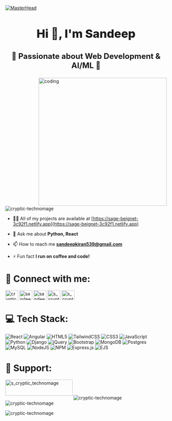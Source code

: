 [![MasterHead](https://camo.githubusercontent.com/a0a9f9e15354c2ce05d7939b2bb024e55fbb9927c540d1e44351e553a5ff2bad/68747470733a2f2f692e6962622e636f2f6246735a44517a2f363837343734373037333361326632663664363137323735363633303330333132643664373432653637363937343638373536323265363936663266353037323635366436393735366432643434363536633639373636353732373932663737363536322e676966)](https://sage-beignet-3c92f1.netlify.app)
<h1 align="center" style="font-size: 36px; font-weight: 800;">Hi 👋, I'm Sandeep</h1>
<h3 align="center" style="font-size: 24px; font-weight: 700;">
  🚀 Passionate about Web Development & AI/ML 🚀
</h3>
<img align="right" alt="coding" width="400" src="https://camo.githubusercontent.com/2366b34bb903c09617990fb5fff4622f3e941349e846ddb7e73df872a9d21233/68747470733a2f2f63646e2e6472696262626c652e636f6d2f75736572732f3733303730332f73637265656e73686f74732f363538313234332f6176656e746f2e676966" >

<p align="left"> <img src="https://komarev.com/ghpvc/?username=cryptic-technomage&label=Profile%20views&color=0e75b6&style=flat" alt="cryptic-technomage" /> </p>

- 👨‍💻 All of my projects are available at [https://sage-beignet-3c92f1.netlify.app](https://sage-beignet-3c92f1.netlify.app)

- 💬 Ask me about **Python, React**

- 📫 How to reach me **sandeepkiran539@gmail.com**

- ⚡ Fun fact **I run on coffee and code!**

# 💬 Connect with me:
<p align="left">
<a href="https://twitter.com/cryptic_techno" target="blank"><img align="center" src="https://raw.githubusercontent.com/rahuldkjain/github-profile-readme-generator/master/src/images/icons/Social/twitter.svg" alt="cryptic_techno" height="30" width="40" /></a>
<a href="https://linkedin.com/in/sandeep s" target="blank"><img align="center" src="https://raw.githubusercontent.com/rahuldkjain/github-profile-readme-generator/master/src/images/icons/Social/linked-in-alt.svg" alt="sandeep s" height="30" width="40" /></a>
<a href="https://fb.com/sandeep s" target="blank"><img align="center" src="https://raw.githubusercontent.com/rahuldkjain/github-profile-readme-generator/master/src/images/icons/Social/facebook.svg" alt="sandeep s" height="30" width="40" /></a>
<a href="https://instagram.com/s_cryptic_technomage" target="blank"><img align="center" src="https://raw.githubusercontent.com/rahuldkjain/github-profile-readme-generator/master/src/images/icons/Social/instagram.svg" alt="s_cryptic_technomage" height="30" width="40" /></a>
<a href="https://www.leetcode.com/s_cryptic_technomage" target="blank"><img align="center" src="https://raw.githubusercontent.com/rahuldkjain/github-profile-readme-generator/master/src/images/icons/Social/leet-code.svg" alt="s_cryptic_technomage" height="30" width="40" /></a>
</p>

# 💻 Tech Stack:
![React](https://img.shields.io/badge/react-%2320232a.svg?style=for-the-badge&logo=react&logoColor=%2361DAFB) ![Angular](https://img.shields.io/badge/angular-%23DD0031.svg?style=for-the-badge&logo=angular&logoColor=white) ![HTML5](https://img.shields.io/badge/html5-%23E34F26.svg?style=for-the-badge&logo=html5&logoColor=white) ![TailwindCSS](https://img.shields.io/badge/tailwindcss-%2338B2AC.svg?style=for-the-badge&logo=tailwind-css&logoColor=white) ![CSS3](https://img.shields.io/badge/css3-%231572B6.svg?style=for-the-badge&logo=css3&logoColor=white) ![JavaScript](https://img.shields.io/badge/javascript-%23323330.svg?style=for-the-badge&logo=javascript&logoColor=%23F7DF1E) ![Python](https://img.shields.io/badge/python-3670A0?style=for-the-badge&logo=python&logoColor=ffdd54) ![Django](https://img.shields.io/badge/django-%23092E20.svg?style=for-the-badge&logo=django&logoColor=white) ![jQuery](https://img.shields.io/badge/jquery-%230769AD.svg?style=for-the-badge&logo=jquery&logoColor=white) ![Bootstrap](https://img.shields.io/badge/bootstrap-%238511FA.svg?style=for-the-badge&logo=bootstrap&logoColor=white) ![MongoDB](https://img.shields.io/badge/MongoDB-%234ea94b.svg?style=for-the-badge&logo=mongodb&logoColor=white) ![Postgres](https://img.shields.io/badge/postgres-%23316192.svg?style=for-the-badge&logo=postgresql&logoColor=white) ![MySQL](https://img.shields.io/badge/mysql-4479A1.svg?style=for-the-badge&logo=mysql&logoColor=white) ![NodeJS](https://img.shields.io/badge/node.js-6DA55F?style=for-the-badge&logo=node.js&logoColor=white) ![NPM](https://img.shields.io/badge/NPM-%23CB3837.svg?style=for-the-badge&logo=npm&logoColor=white) ![Express.js](https://img.shields.io/badge/express.js-%23404d59.svg?style=for-the-badge&logo=express&logoColor=%2361DAFB) ![EJS](https://img.shields.io/badge/ejs-%23B4CA65.svg?style=for-the-badge&logo=ejs&logoColor=black)


# 💖 Support:
<p><a href="https://www.buymeacoffee.com/s_cryptic_technomage"> <img align="left" src="https://cdn.buymeacoffee.com/buttons/v2/default-yellow.png" height="50" width="210" alt="s_cryptic_technomage" /></a></p><br><br>

<p><img align="left" src="https://github-readme-stats.vercel.app/api/top-langs?username=cryptic-technomage&show_icons=true&locale=en&layout=compact" alt="cryptic-technomage" /></p>

<p>&nbsp;<img align="center" src="https://github-readme-stats.vercel.app/api?username=cryptic-technomage&show_icons=true&locale=en" alt="cryptic-technomage" /></p>

<p><img align="center" src="https://github-readme-streak-stats.herokuapp.com/?user=cryptic-technomage&" alt="cryptic-technomage" /></p>
